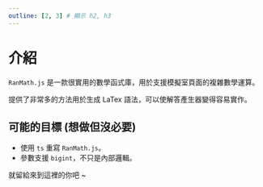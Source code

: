 ```yaml
---
outline: [2, 3] # 顯示 h2, h3
---
```


# 介紹
`RanMath.js` 是一款很實用的數學函式庫，用於支援模擬室頁面的複雜數學運算。

提供了非常多的方法用於生成 LaTex 語法，可以使解答產生器變得容易實作。

## 可能的目標 (想做但沒必要)
- 使用 `ts` 重寫 `RanMath.js`。
- 參數支援 `bigint`，不只是內部邏輯。

就留給來到這裡的你吧 ~
